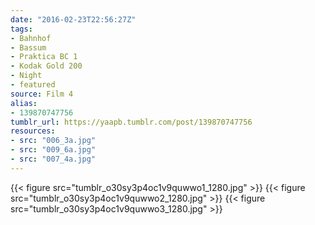 ```yaml
---
date: "2016-02-23T22:56:27Z"
tags:
- Bahnhof
- Bassum
- Praktica BC 1
- Kodak Gold 200
- Night
- featured
source: Film 4
alias:
- 139870747756
tumblr_url: https://yaapb.tumblr.com/post/139870747756
resources:
- src: "006_3a.jpg"
- src: "009_6a.jpg"
- src: "007_4a.jpg"
---
```

{{< figure src="tumblr_o30sy3p4oc1v9quwwo1_1280.jpg" >}}
{{< figure src="tumblr_o30sy3p4oc1v9quwwo2_1280.jpg" >}}
{{< figure src="tumblr_o30sy3p4oc1v9quwwo3_1280.jpg" >}}
